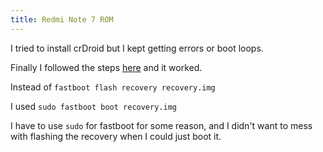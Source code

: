 ```yaml
---
title: Redmi Note 7 ROM
---
```


I tried to install crDroid but I kept getting errors or boot loops.

Finally I followed the steps [here](https://xdaforums.com/t/rom-dynamic-partitons-lineageos-21-0-for-redmi-note-7-lavender.4680530/) and it worked.

Instead of `fastboot flash recovery recovery.img`

I used `sudo fastboot boot recovery.img`

I have to use `sudo` for fastboot for some reason, and I didn't want to mess with flashing the recovery when I could just boot it.
